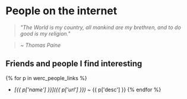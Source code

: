 # People on the internet

> _"The World is my country, all mankind are my brethren, and to do good is my religion."_

> _~ Thomas Paine_

## Friends and people I find interesting

{% for p in werc_people_links %}
- *[{{ p['name'] }}]({{ p['url'] }}) ~* {{ p['desc'] }}
{% endfor %}
